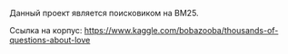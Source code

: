 Данный проект является поисковиком на BM25.

Ссылка на корпус:
https://www.kaggle.com/bobazooba/thousands-of-questions-about-love
